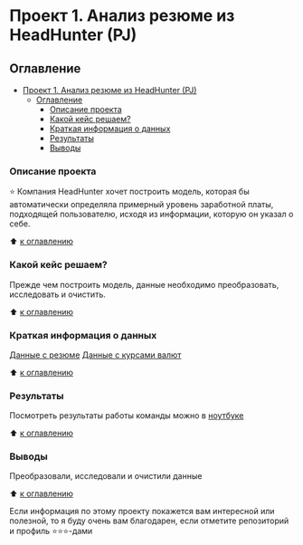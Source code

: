 # Проект 1. Анализ резюме из HeadHunter (PJ)

## Оглавление

- [Проект 1. Анализ резюме из HeadHunter (PJ)](#проект-1-анализ-резюме-из-headhunter-pj)
  - [Оглавление](#оглавление)
    - [Описание проекта](#описание-проекта)
    - [Какой кейс решаем?](#какой-кейс-решаем)
    - [Краткая информация о данных](#краткая-информация-о-данных)
    - [Результаты](#результаты)
    - [Выводы](#выводы)

### Описание проекта

⭐ Компания HeadHunter хочет построить модель, которая бы автоматически определяла примерный уровень заработной платы, подходящей пользователю, исходя из информации, которую он указал о себе.

:arrow_up: [к оглавлению](#оглавление)

### Какой кейс решаем?

Прежде чем построить модель, данные необходимо преобразовать, исследовать и очистить.

:arrow_up: [к оглавлению](#оглавление)

### Краткая информация о данных

[Данные с резюме](https://drive.google.com/file/d/1Kb78mAWYKcYlellTGhIjPI-bCcKbGuTn/view?usp=sharing)
[Данные с курсами валют](https://lms.skillfactory.ru/asset-v1:SkillFactory+DST-3.0+28FEB2021+type@asset+block@ExchangeRates.zip)

:arrow_up: [к оглавлению](#оглавление)

### Результаты

Посмотреть результаты работы команды можно в [ноутбуке](project-1.ipynb)

:arrow_up: [к оглавлению](#оглавление)

### Выводы

Преобразовали, исследовали и очистили данные

:arrow_up: [к оглавлению](#оглавление)

Если информация по этому проекту покажется вам интересной или полезной, то я буду очень вам благодарен, если отметите репозиторий и профиль ⭐️⭐️⭐️-дами
